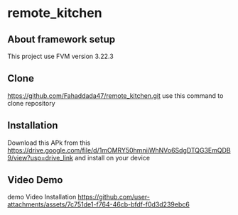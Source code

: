 # remote_kitchen

## About framework setup

This project use FVM version 3.22.3  


## Clone 
https://github.com/Fahaddada47/remote_kitchen.git 
use this command to clone repository

## Installation 

Download this APk from this https://drive.google.com/file/d/1mOMRY50hmnijWhNVo6SdgDTQG3EmQDB9/view?usp=drive_link 
and install on your device
## Video Demo
demo Video Installation
https://github.com/user-attachments/assets/7c751de1-f764-46cb-bfdf-f0d3d239ebc6

